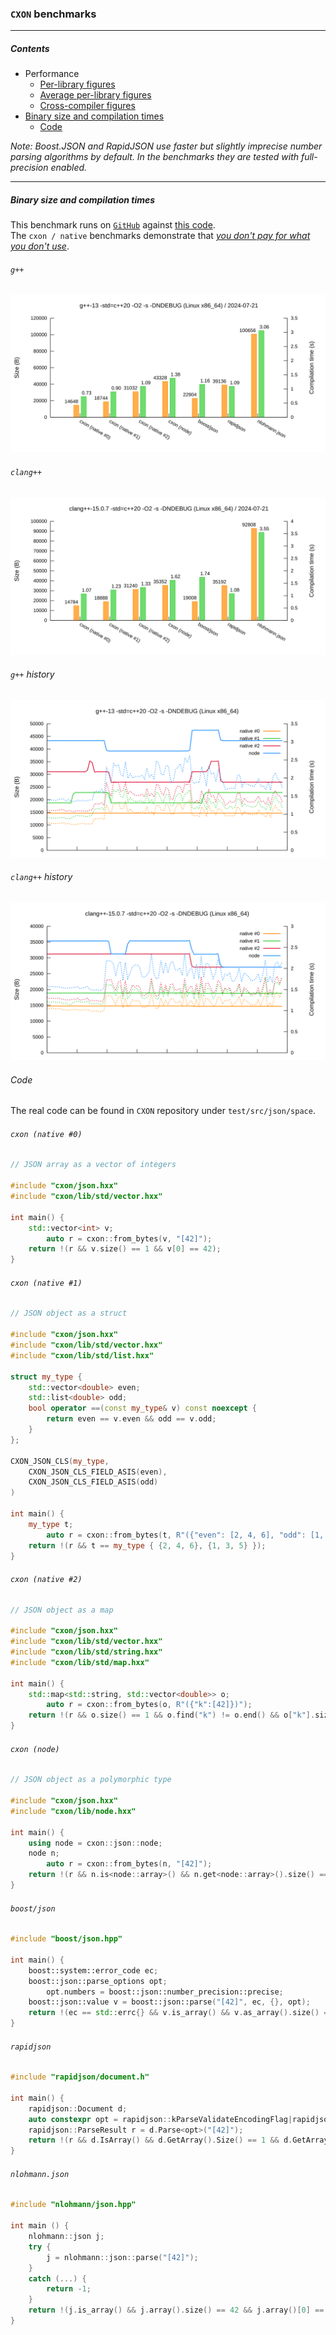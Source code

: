 ### `CXON` benchmarks

--------------------------------------------------------------------------------

##### Contents
  - Performance
    - [Per-library figures](benchmarks/compiler.md)
    - [Average per-library figures](benchmarks/average.md)
    - [Cross-compiler figures](benchmarks/cross.md)
  - [Binary size and compilation times](#binary-size-and-compilation-times)
    - [Code](#code)

*Note: Boost.JSON and RapidJSON use faster but slightly imprecise number parsing algorithms by default.
In the benchmarks they are tested with full-precision enabled.*

--------------------------------------------------------------------------------

##### Binary size and compilation times

This benchmark runs on [`GitHub`](https://github.com/oknenavin/cxon/actions/workflows/benchmarks.yml)
against [this code](#code).  
The `cxon / native` benchmarks demonstrate that
[_you don't pay for what you don't use_](https://en.cppreference.com/mwiki/index.php?title=cpp/language/Zero-overhead_principle&oldid=118760).

###### `g++`
  ![g++](benchmarks/figures/g++.head.default.json-space.svg)

###### `clang++`
  ![clang++](benchmarks/figures/clang++.head.default.json-space.svg)

###### `g++` history
  ![g++](benchmarks/figures/g++.tail.default.json-space.svg)

###### `clang++` history
  ![clang++](benchmarks/figures/clang++.tail.default.json-space.svg)

###### Code

The real code can be found in `CXON` repository under `test/src/json/space`.

###### `cxon (native #0)`

``` c++
// JSON array as a vector of integers

#include "cxon/json.hxx"
#include "cxon/lib/std/vector.hxx"

int main() {
    std::vector<int> v;
        auto r = cxon::from_bytes(v, "[42]");
    return !(r && v.size() == 1 && v[0] == 42);
}
```

###### `cxon (native #1)`

``` c++
// JSON object as a struct

#include "cxon/json.hxx"
#include "cxon/lib/std/vector.hxx"
#include "cxon/lib/std/list.hxx"

struct my_type {
    std::vector<double> even;
    std::list<double> odd;
    bool operator ==(const my_type& v) const noexcept {
        return even == v.even && odd == v.odd;
    }
};

CXON_JSON_CLS(my_type,
    CXON_JSON_CLS_FIELD_ASIS(even),
    CXON_JSON_CLS_FIELD_ASIS(odd)
)

int main() {
    my_type t;
        auto r = cxon::from_bytes(t, R"({"even": [2, 4, 6], "odd": [1, 3, 5]})");
    return !(r && t == my_type { {2, 4, 6}, {1, 3, 5} });
}
```

###### `cxon (native #2)`

``` c++
// JSON object as a map

#include "cxon/json.hxx"
#include "cxon/lib/std/vector.hxx"
#include "cxon/lib/std/string.hxx"
#include "cxon/lib/std/map.hxx"

int main() {
    std::map<std::string, std::vector<double>> o;
        auto r = cxon::from_bytes(o, R"({"k":[42]})");
    return !(r && o.size() == 1 && o.find("k") != o.end() && o["k"].size() == 1 && o["k"][0] == 42);
}
```

###### `cxon (node)`

``` c++
// JSON object as a polymorphic type

#include "cxon/json.hxx"
#include "cxon/lib/node.hxx"

int main() {
    using node = cxon::json::node;
    node n;
        auto r = cxon::from_bytes(n, "[42]");
    return !(r && n.is<node::array>() && n.get<node::array>().size() == 1 && n.get<node::array>()[0] == 42);
}
```

###### `boost/json`

``` c++
#include "boost/json.hpp"

int main() {
    boost::system::error_code ec;
    boost::json::parse_options opt;
        opt.numbers = boost::json::number_precision::precise;
    boost::json::value v = boost::json::parse("[42]", ec, {}, opt);
    return !(ec == std::errc{} && v.is_array() && v.as_array().size() == 1 && v.as_array()[0] == 42);
}
```

###### `rapidjson`

``` c++
#include "rapidjson/document.h"

int main() {
    rapidjson::Document d;
    auto constexpr opt = rapidjson::kParseValidateEncodingFlag|rapidjson::kParseFullPrecisionFlag;
    rapidjson::ParseResult r = d.Parse<opt>("[42]");
    return !(r && d.IsArray() && d.GetArray().Size() == 1 && d.GetArray()[0] == 42);
}
```

###### `nlohmann.json`

``` c++
#include "nlohmann/json.hpp"

int main () {
    nlohmann::json j;
    try {
        j = nlohmann::json::parse("[42]");
    }
    catch (...) {
        return -1;
    }
    return !(j.is_array() && j.array().size() == 42 && j.array()[0] == 42);
}
```
